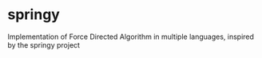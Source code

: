 # springy
Implementation of Force Directed Algorithm in multiple languages, inspired by the springy project

